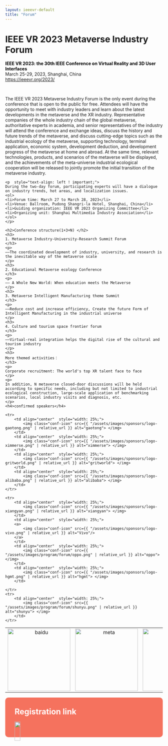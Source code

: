 ```yaml
---
layout: ieeevr-default
title: "Forum"
---
```


<style>
.attend-row {
    display: flex;
    background-color: #F5725E;
    border-radius: 10px;
    padding: 10px;
}
.attend-column {
        flex: 50%;
        padding: 20px;
        position: relative;
    }
.conf-icon {
            width: 200px;
        }
</style>
<div>
    <h1 id="cfp-conference">IEEE VR 2023 Metaverse Industry Forum</h1>
    <p>
        <strong style="color: black">IEEE VR 2023: the 30th IEEE Conference on Virtual Reality and 3D User Interfaces </strong>
        <br>
        March 25-29, 2023, Shanghai, China
        <br>
        <a href="https://ieeevr.org/2023/">https://ieeevr.org/2023/</a>
    </p>
    <br />
    <p> The IEEE VR 2023 Metaverse Industry Forum is the only event during the conference that is open to the public for free. Attendees will have the opportunity to meet with industry leaders and learn about the latest developments in the metaverse and the XR industry. Representative companies of the whole industry chain of the global metaverse, authoritative experts in academia, and senior representatives of the industry will attend the conference and exchange ideas, discuss the history and future trends of the metaverse, and discuss cutting-edge topics such as the industrial ecology of the metaverse, supporting technology, terminal application, economic system, development deduction, and development progress of the metaverse at home and abroad. At the same time, relevant technologies, products, and scenarios of the metaverse will be displayed, and the achievements of the meta-universe industrial ecological cooperation will be released to jointly promote the initial transition of the metaverse industry.
    </p>

    <p  style="text-align: left ! important;">
    During the two-day forum, participating experts will have a dialogue on industry trends, hot areas, and localization issues.
    <ol>
    <li>Forum time: March 27 to March 28, 2023</li>
    <li>Venue: Ballroom, Pudong Shangri-la Hotel, Shanghai, China</li>
    <li>Guiding organization: IEEE VR 2023 Organizing Committee</li>
    <li>Organizing unit: Shanghai Multimedia Industry Association</li>
    </ol>
    </p>

    <h2>Conference structure(1+3+N) </h2>
    <h3>
    1. Metaverse Industry-University-Research Summit Forum
    </h3>
    <p>
    ——The coordinated development of industry, university, and research is the inevitable way of the metaverse scale
    </p>
    <h3>
    2. Educational Metaverse ecology Conference
    </h3>
    <p>
    —— A Whole New World: When education meets the Metaverse
    </p>
    <h3>
    3. Metaverse Intelligent Manufacturing theme Summit
    </h3>
    <p>
    ——Reduce cost and increase efficiency, Create the future Form of Intelligent Manufacturing in the industrial universe
    </p>
    <h3>
    4. Culture and tourism space frontier forum
    </h3>
    <p>
    ——Virtual-real integration helps the digital rise of the cultural and tourism industry
    </p>
    <h3>
    More themed activities：
    </h3>
    <p>
    Corporate recruitment: The world's top XR talent face to face
    </p>
    <p>
    In addition, N metaverse closed-door discussions will be held according to specific needs, including but not limited to industrial ecological construction, large-scale application of benchmarking scenarios, local industry visits and diagnosis, etc.
    </p>
    <h4>confirmed speakers</h4>
    
</div>
<table width="100%" border="0" cellspacing="0" cellpadding="0" frame=void>
    <tr>
        <td align="center"  style="width: 25%;">
            <img class="conf-icon" src={{ "/assets/images/sponsors/logo-baidu.png" | relative_url }} alt="baidu"> </img>
        </td>
        <td align="center"  style="width: 25%;">
            <img class="conf-icon" src={{ "/assets/images/program/forum/meta.png" | relative_url }} alt="meta"> </img>
        </td>
        <td align="center"  style="width: 25%;">
            <img class="conf-icon" src={{ "/assets/images/sponsors/logo-unity.png" | relative_url }} alt="unity"> </img>
        </td>
        <td align="center"  style="width: 25%;">
            <img class="conf-icon" src={{ "/assets/images/sponsors/logo-sensetime.png" | relative_url }} alt="sensetime"> </img>
        </td>
    </tr>

    <tr>
        <td align="center"  style="width: 25%;">
            <img class="conf-icon" src={{ "/assets/images/sponsors/logo-gaotong.png" | relative_url }} alt="gaotong"> </img>
        </td>
        <td align="center"  style="width: 25%;">
            <img class="conf-icon" src={{ "/assets/images/sponsors/logo-ximmerse.png" | relative_url }} alt="ximmerse"> </img>
        </td>
        <td align="center"  style="width: 25%;">
            <img class="conf-icon" src={{ "/assets/images/sponsors/logo-gritworld.png" | relative_url }} alt="gritworld"> </img>
        </td>
        <td align="center"  style="width: 25%;">
            <img class="conf-icon" src={{ "/assets/images/sponsors/logo-alibaba.png" | relative_url }} alt="alibaba"> </img>
        </td>
    </tr>

    <tr>
        <td align="center"  style="width: 25%;">
            <img class="conf-icon" src={{ "/assets/images/sponsors/logo-xiangyan.png" | relative_url }} alt="xiangyan"> </img>
        </td>
        <td align="center"  style="width: 25%;">
        <a>
            <img class="conf-icon" src={{ "/assets/images/sponsors/logo-vivo.png" | relative_url }} alt="Vivo"/>
        </a>
        </td>
        <td align="center"  style="width: 25%;">
            <img class="conf-icon" src={{ "/assets/images/program/forum/oppo.png" | relative_url }} alt="oppo"> </img>
        </td>
        <td align="center"  style="width: 25%;">
            <img class="conf-icon" src={{ "/assets/images/sponsors/logo-hgmt.png" | relative_url }} alt="hgmt"> </img>
        </td>
        
    </tr>
    <tr>
        <td align="center"  style="width: 25%;">
            <img class="conf-icon" src={{ "/assets/images/program/forum/shunyu.png" | relative_url }} alt="shunyu"> </img>
        </td>
    </tr>

</table>

<div class="attend-row">
    <div class="attend-column" style="flex: 100%;">
        <strong style="color:white;font-size: 25px">Registration link</strong>
        <br /><br />
        <div style="display: inline-block">
            <img src= "{{ "/assets/images/program/forum/qrcode.png" | relative_url }}"  width="95%" >
        </div>
    </div>
</div>
